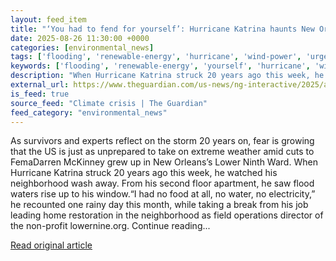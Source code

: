 ```yaml
---
layout: feed_item
title: "‘You had to fend for yourself’: Hurricane Katrina haunts New Orleans as Trump guts disaster aid"
date: 2025-08-26 11:30:00 +0000
categories: [environmental_news]
tags: ['flooding', 'renewable-energy', 'hurricane', 'wind-power', 'urgent', 'extreme-weather', 'tropical-storms']
keywords: ['flooding', 'renewable-energy', 'yourself', 'hurricane', 'wind-power', 'urgent', 'fend']
description: "When Hurricane Katrina struck 20 years ago this week, he watched his neighborhood wash away"
external_url: https://www.theguardian.com/us-news/ng-interactive/2025/aug/26/hurricane-katrina-anniversary-trump-fema
is_feed: true
source_feed: "Climate crisis | The Guardian"
feed_category: "environmental_news"
---
```


As survivors and experts reflect on the storm 20 years on, fear is growing that the US is just as unprepared to take on extreme weather amid cuts to FemaDarren McKinney grew up in New Orleans’s Lower Ninth Ward. When Hurricane Katrina struck 20 years ago this week, he watched his neighborhood wash away. From his second floor apartment, he saw flood waters rise up to his window.“I had no food at all, no water, no electricity,” he recounted one rainy day this month, while taking a break from his job leading home restoration in the neighborhood as field operations director of the non-profit lowernine.org. Continue reading...

[Read original article](https://www.theguardian.com/us-news/ng-interactive/2025/aug/26/hurricane-katrina-anniversary-trump-fema)
